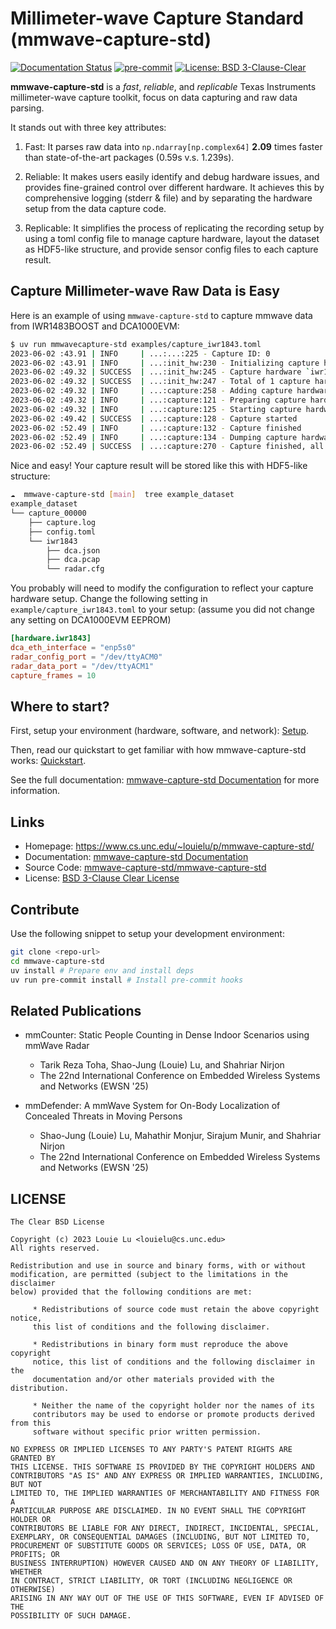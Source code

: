 Millimeter-wave Capture Standard (mmwave-capture-std)
=====================================================

[![Documentation Status](https://readthedocs.org/projects/mmwave-capture-std/badge/?version=latest)](https://mmwave-capture-std.readthedocs.io/en/latest/?badge=latest)
[![pre-commit](https://img.shields.io/badge/pre--commit-enabled-brightgreen?logo=pre-commit)](https://github.com/pre-commit/pre-commit)
[![License: BSD 3-Clause-Clear](https://img.shields.io/badge/License-BSD%203--Clause--Clear-green.svg)](https://spdx.org/licenses/BSD-3-Clause-Clear.html)

**mmwave-capture-std** is a *fast*, *reliable*, and *replicable*
Texas Instruments millimeter-wave capture toolkit,
focus on data capturing and raw data parsing.

It stands out with three key attributes:

1. Fast: It parses raw data into `np.ndarray[np.complex64]` **2.09** times
   faster than state-of-the-art packages (0.59s v.s. 1.239s).

2. Reliable: It makes users easily identify and debug hardware issues,
   and provides fine-grained control over different hardware.
   It achieves this by comprehensive logging (stderr & file) and by separating
   the hardware setup from the data capture code.

3. Replicable: It simplifies the process of replicating the recording setup
   by using a toml config file to manage capture hardware, layout the dataset
   as HDF5-like structure, and provide sensor config files to each capture result.

Capture Millimeter-wave Raw Data is Easy
----------------------------------------

Here is an example of using `mmwave-capture-std` to capture mmwave data
from IWR1483BOOST and DCA1000EVM:

```bash
$ uv run mmwavecapture-std examples/capture_iwr1843.toml
2023-06-02 :43.91 | INFO     | ...:...:225 - Capture ID: 0
2023-06-02 :43.91 | INFO     | ...:init_hw:230 - Initializing capture hardware `iwr1843`..
2023-06-02 :49.32 | SUCCESS  | ...:init_hw:245 - Capture hardware `iwr1843` initialized
2023-06-02 :49.32 | SUCCESS  | ...:init_hw:247 - Total of 1 capture hardware initialized
2023-06-02 :49.32 | INFO     | ...:capture:258 - Adding capture hardware `iwr1843`
2023-06-02 :49.32 | INFO     | ...:capture:121 - Preparing capture hardware
2023-06-02 :49.32 | INFO     | ...:capture:125 - Starting capture hardware
2023-06-02 :49.42 | SUCCESS  | ...:capture:128 - Capture started
2023-06-02 :52.49 | INFO     | ...:capture:132 - Capture finished
2023-06-02 :52.49 | INFO     | ...:capture:134 - Dumping capture hardware configurations
2023-06-02 :52.49 | SUCCESS  | ...:capture:270 - Capture finished, all files ...
```

Nice and easy! Your capture result will be stored like this with HDF5-like structure:

```bash
☁  mmwave-capture-std [main]  tree example_dataset
example_dataset
└── capture_00000
    ├── capture.log
    ├── config.toml
    └── iwr1843
        ├── dca.json
        ├── dca.pcap
        └── radar.cfg
```

You probably will need to modify the configuration to reflect your
capture hardware setup. Change the following setting in `example/capture_iwr1843.toml`
to your setup: (assume you did not change any setting on DCA1000EVM EEPROM)

```toml
[hardware.iwr1843]
dca_eth_interface = "enp5s0"
radar_config_port = "/dev/ttyACM0"
radar_data_port = "/dev/ttyACM1"
capture_frames = 10
```

Where to start?
---------------

First, setup your environment (hardware, software, and network):
[Setup](https://mmwave-capture-std.readthedocs.io/en/latest/setup.html).

Then, read our quickstart to get familiar with how mmwave-capture-std works:
[Quickstart](https://mmwave-capture-std.readthedocs.io/en/latest/quickstart.html).

See the full documentation:
[mmwave-capture-std Documentation](https://mmwave-capture-std.readthedocs.io/en/latest/index.html)
for more information.

Links
-----

* Homepage: <https://www.cs.unc.edu/~louielu/p/mmwave-capture-std/>
* Documentation: [mmwave-capture-std Documentation](https://mmwave-capture-std.readthedocs.io/en/latest/)
* Source Code: [mmwave-capture-std/mmwave-capture-std](https://github.com/mmwave-capture-std/mmwave-capture-std/)
* License: [BSD 3-Clause Clear License](https://github.com/mmwave-capture-std/mmwave-capture-std/blob/main/LICENSE)

Contribute
----------

Use the following snippet to setup your development environment:

```bash
git clone <repo-url>
cd mmwave-capture-std
uv install # Prepare env and install deps
uv run pre-commit install # Install pre-commit hooks
```

Related Publications
--------------------

* mmCounter: Static People Counting in Dense Indoor Scenarios using mmWave Radar
  - Tarik Reza Toha, Shao-Jung (Louie) Lu, and Shahriar Nirjon
  - The 22nd International Conference on Embedded Wireless Systems and Networks (EWSN '25)

* mmDefender: A mmWave System for On-Body Localization of Concealed Threats in Moving Persons
  - Shao-Jung (Louie) Lu, Mahathir Monjur, Sirajum Munir, and Shahriar Nirjon
  - The 22nd International Conference on Embedded Wireless Systems and Networks (EWSN '25)

LICENSE
-------

```text
The Clear BSD License

Copyright (c) 2023 Louie Lu <louielu@cs.unc.edu>
All rights reserved.

Redistribution and use in source and binary forms, with or without
modification, are permitted (subject to the limitations in the disclaimer
below) provided that the following conditions are met:

     * Redistributions of source code must retain the above copyright notice,
     this list of conditions and the following disclaimer.

     * Redistributions in binary form must reproduce the above copyright
     notice, this list of conditions and the following disclaimer in the
     documentation and/or other materials provided with the distribution.

     * Neither the name of the copyright holder nor the names of its
     contributors may be used to endorse or promote products derived from this
     software without specific prior written permission.

NO EXPRESS OR IMPLIED LICENSES TO ANY PARTY'S PATENT RIGHTS ARE GRANTED BY
THIS LICENSE. THIS SOFTWARE IS PROVIDED BY THE COPYRIGHT HOLDERS AND
CONTRIBUTORS "AS IS" AND ANY EXPRESS OR IMPLIED WARRANTIES, INCLUDING, BUT NOT
LIMITED TO, THE IMPLIED WARRANTIES OF MERCHANTABILITY AND FITNESS FOR A
PARTICULAR PURPOSE ARE DISCLAIMED. IN NO EVENT SHALL THE COPYRIGHT HOLDER OR
CONTRIBUTORS BE LIABLE FOR ANY DIRECT, INDIRECT, INCIDENTAL, SPECIAL,
EXEMPLARY, OR CONSEQUENTIAL DAMAGES (INCLUDING, BUT NOT LIMITED TO,
PROCUREMENT OF SUBSTITUTE GOODS OR SERVICES; LOSS OF USE, DATA, OR PROFITS; OR
BUSINESS INTERRUPTION) HOWEVER CAUSED AND ON ANY THEORY OF LIABILITY, WHETHER
IN CONTRACT, STRICT LIABILITY, OR TORT (INCLUDING NEGLIGENCE OR OTHERWISE)
ARISING IN ANY WAY OUT OF THE USE OF THIS SOFTWARE, EVEN IF ADVISED OF THE
POSSIBILITY OF SUCH DAMAGE.
```
